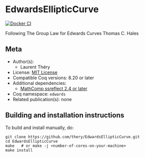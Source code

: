 <!---
This file was generated from `meta.yml`, please do not edit manually.
Follow the instructions on https://github.com/coq-community/templates to regenerate.
--->
# EdwardsEllipticCurve

[![Docker CI][docker-action-shield]][docker-action-link]

[docker-action-shield]: https://github.com/thery/EdwardsEllipticCurve/actions/workflows/docker-action.yml/badge.svg?branch=master
[docker-action-link]: https://github.com/thery/EdwardsEllipticCurve/actions/workflows/docker-action.yml





Following The Group Law for Edwards Curves Thomas C. Hales

## Meta

- Author(s):
  - Laurent Théry
- License: [MIT License](LICENSE)
- Compatible Coq versions: 8.20 or later
- Additional dependencies:
  - [MathComp ssreflect 2.4 or later](https://math-comp.github.io)
- Coq namespace: `edwards`
- Related publication(s): none

## Building and installation instructions

To build and install manually, do:

``` shell
git clone https://github.com/thery/EdwardsEllipticCurve.git
cd EdwardsEllipticCurve
make   # or make -j <number-of-cores-on-your-machine> 
make install
```



